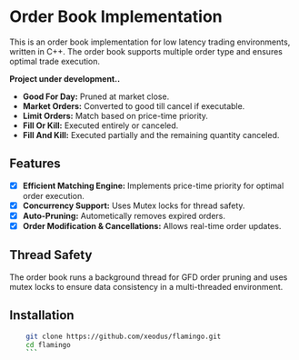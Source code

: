 # Order Book Implementation

This is an order book implementation for low latency trading environments, written in C++. The order book supports multiple order type and ensures optimal trade execution.


**Project under development..**

- **Good For Day:** Pruned at market close.
- **Market Orders:** Converted to good till cancel if executable.
- **Limit Orders:** Match based on price-time priority.
- **Fill Or Kill:** Executed entirely or canceled.
- **Fill And Kill:** Executed partially and the remaining quantity canceled.

## Features 

- [x] **Efficient Matching Engine:** Implements price-time priority for optimal order execution.
- [x] **Concurrency Support:** Uses Mutex locks for thread safety.
- [x] **Auto-Pruning:** Autometically removes expired orders.
- [x] **Order Modification & Cancellations:** Allows real-time order updates.

## Thread Safety

The order book runs a background thread for GFD order pruning and uses mutex locks to ensure data consistency in a multi-threaded environment.

## Installation

```bash
    git clone https://github.com/xeodus/flamingo.git
    cd flamingo
    ```